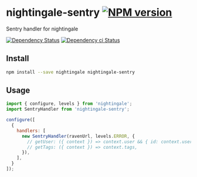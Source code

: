 # nightingale-sentry [![NPM version][npm-image]][npm-url]

Sentry handler for nightingale

[![Dependency Status][daviddm-image]][daviddm-url]
[![Dependency ci Status][dependencyci-image]][dependencyci-url]

## Install

```sh
npm install --save nightingale nightingale-sentry
```

## Usage

```js
import { configure, levels } from 'nightingale';
import SentryHandler from 'nightingale-sentry';

configure([
  {
    handlers: [
      new SentryHandler(ravenUrl, levels.ERROR, {
        // getUser: ({ context }) => context.user && { id: context.user.id },
        // getTags: ({ context }) => context.tags,
      }),
    ],
  }
]);
```

[npm-image]: https://img.shields.io/npm/v/nightingale-sentry.svg?style=flat-square
[npm-url]: https://npmjs.org/package/nightingale-sentry
[daviddm-image]: https://david-dm.org/nightingalejs/nightingale-sentry.svg?style=flat-square
[daviddm-url]: https://david-dm.org/nightingalejs/nightingale-sentry
[dependencyci-image]: https://dependencyci.com/github/nightingalejs/nightingale-sentry/badge?style=flat-square
[dependencyci-url]: https://dependencyci.com/github/nightingalejs/nightingale-sentry
